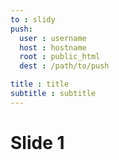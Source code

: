 ```yaml
---
to : slidy
push:
  user : username
  host : hostname
  root : public_html
  dest : /path/to/push

title : title
subtitle : subtitle
---
```


# Slide 1
